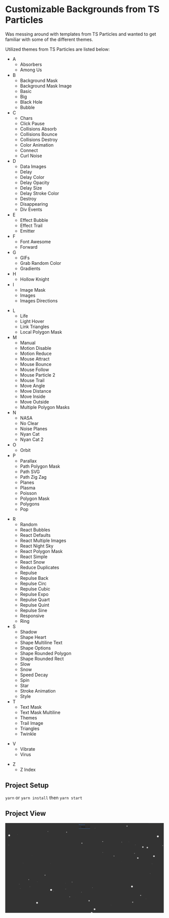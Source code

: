 # Customizable Backgrounds from TS Particles

Was messing around with templates from TS Particles and wanted to get familiar with some of the different themes.

Utilized themes from TS Particles are listed below:

- A
  - Absorbers
  - Among Us
- B
  - Background Mask
  - Background Mask Image
  - Basic
  - Big
  - Black Hole
  - Bubble
- C
  <!-- - Cards -->
  - Chars
  <!-- - Click Confetti -->
  - Click Pause
  - Collisions Absorb
  - Collisions Bounce
  - Collisions Destroy
  - Color Animation
  - Connect
  - Curl Noise
- D
  - Data Images
  - Delay
  - Delay Color
  - Delay Opacity
  - Delay Size
  - Delay Stroke Color
  - Destroy
  - Disappearing
  - Div Events
- E
  - Effect Bubble
  - Effect Trail
  - Emitter
  <!-- - Emitter Absorb
  - Emitter Angled
  - Emitter Images
  - Emitter Image Shape -->
  <!-- - Emitter Paths
  - Emitter Shapes
  - Emitter Spawn Color
  - Emitter Text Shape
  - Emitter Text Stroke Shape -->
- F
  <!-- - Fireworks -->
  <!-- - Fireworks 2 -->
  - Font Awesome
  - Forward
- G
  - GIFs
  - Grab Random Color
  - Gradients
  <!-- - Gravity
  - Growing -->
- H
  <!-- - Hexagon Path -->
  - Hollow Knight
  <!-- - Hyperspace -->
- I
  - Image Mask
  - Images
  - Images Directions
  <!-- - Infection -->
<!-- - J
- K
-->
- L
  - Life
  - Light Hover
  - Link Triangles
  - Local Polygon Mask
- M
  - Manual
  - Motion Disable
  - Motion Reduce
  - Mouse Attract
  - Mouse Bounce
  - Mouse Follow
  <!-- - Mouse Particle -->
  - Mouse Particle 2
  - Mouse Trail
  <!-- - Mouse Trail Noise -->
  - Move Angle
  - Move Distance
  - Move Inside
  - Move Outside
  <!-- - Multiple Click Emitters -->
  - Multiple Polygon Masks
- N
  - NASA
  - No Clear
  - Noise Planes
  - Nyan Cat
  - Nyan Cat 2
- O
  - Orbit
- P
  - Parallax
  - Path Polygon Mask
  - Path SVG
  - Path Zig Zag
  - Planes
  - Plasma
  - Poisson
  - Polygon Mask
  - Polygons
  - Pop
<!-- - Q -->
- R
  - Random
  - React Bubbles
  - React Defaults
  - React Multiple Images
  - React Night Sky
  - React Polygon Mask
  - React Simple
  - React Snow
  - Reduce Duplicates
  - Repulse
  - Repulse Back
  - Repulse Circ
  - Repulse Cubic
  - Repulse Expo
  - Repulse Quart
  - Repulse Quint
  - Repulse Sine
  - Responsive
  - Ring
- S
  <!-- - Sea Anemone -->
  - Shadow
  <!-- - Shape Arrow -->
  <!-- - Shape Cog -->
  <!-- - Shape Emoji -->
  - Shape Heart
  - Shape Multiline Text
  - Shape Options
  <!-- - Shape Path -->
  - Shape Rounded Polygon
  - Shape Rounded Rect
  <!-- - Shape Spiral -->
  - Slow
  - Snow
  <!-- - Sounds Audio
  - Sounds Loop
  - Sounds Melodies
  - Sounds Melody Loop -->
  <!-- - Sounds Notes -->
  - Speed Decay
  - Spin
  - Star
  - Stroke Animation
  - Style
  <!-- - SVG Replace -->
- T
  <!-- - Test -->
  - Text Mask
  - Text Mask Multiline
  - Themes
  <!-- - Tilt -->
  <!-- - Trail -->
  - Trail Image
  - Triangles
  - Twinkle
<!-- - U -->
- V
  - Vibrate
  - Virus
<!-- - W -->
  <!-- - Warp -->
  <!-- - Wobble -->
<!-- - X
- Y -->
- Z
  - Z Index

## Project Setup

`yarn` or `yarn install`
then
`yarn start`

## Project View

![Screenshot](screenshot.png)
